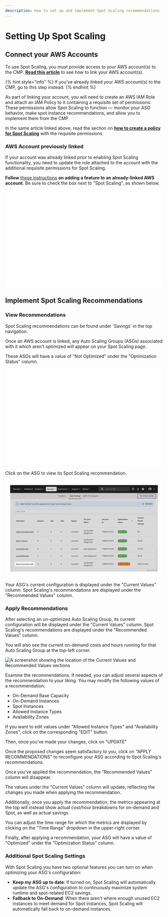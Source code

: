 ```yaml
---
description: How to set up and implement Spot Scaling recommendations
---
```


# Setting Up Spot Scaling

## Connect your AWS Accounts

To use Spot Scaling, you must provide access to your AWS account(s) to the CMP. [**Read this article**](https://help.doit-intl.com/amazon-web-services/add-your-amazon-web-services-iam-role) to see how to link your AWS account(s).

{% hint style="info" %}
If you’ve already linked your AWS account(s) to the CMP, go to this step instead.
{% endhint %}

As part of linking your account, you will need to create an AWS IAM Role and attach an IAM Policy to it containing a requisite set of permissions. These permissions allow Spot Scaling to function — monitor your ASG behavior, make spot instance recommendations, and allow you to implement them from the CMP

In the same article linked above, read the section on [**how to create a policy for Spot Scaling**](https://help.doit-intl.com/amazon-web-services/add-your-amazon-web-services-iam-role#spot-scaling) with the requisite permissions.

### AWS Account previously linked

If your account was already linked prior to enabling Spot Scaling functionality, you need to update the role attached to the account with the additional requisite permissions for Spot Scaling.

**Follow** [these instructions](https://help.doit-intl.com/amazon-web-services/add-your-amazon-web-services-iam-role#adding-a-feature) **on adding a feature to an already-linked AWS account**. Be sure to check the box next to "Spot Scaling", as shown below.

![A screenshot showing the checkbox next to Spot Scaling](<../.gitbook/assets/Spot-scaling-permissions (1).png>)

## Implement Spot Scaling Recommendations

### View Recommendations

Spot Scaling recommendations can be found under 'Savings' in the top navigation.

Once an AWS account is linked, any Auto Scaling Groups (ASGs) associated with it which aren't optimized will appear on your Spot Scaling page.

These ASGs will have a value of "Not Optimized" under the "Optimization Status" column.

![A screenshot showing the location of the 'Not Optimized' status](../.gitbook/assets/Spot-scaling-permissions.png)

Click on the ASG to view its Spot Scaling recommendation.

![A screenshot showing the location of the ASG name](../.gitbook/assets/Spot-scaling-ASGs.png)

Your ASG's current configuration is displayed under the "Current Values" column. Spot Scaling's recommendations are displayed under the "Recommended Values" column.

### Apply Recommendations

After selecting an un-optimized Auto Scaling Group, its current configuration will be displayed under the "Current Values" column. Spot Scaling's recommendations are displayed under the "Recommended Values" column.

You will also see the current on-demand costs and hours running for that Auto Scaling Group at the top-left corner.

![A screenshot showing the location of the Current Values and Recommended
Values sections](<../.gitbook/assets/CleanShot 2021-11-14 at 15.56.38.jpg>)

Examine the recommendations. If needed, you can adjust several aspects of the recommendation to your liking. You may modify the following values of a recommendation:

* On-Demand Base Capacity
* On-Demand Instances
* Spot Instances
* Allowed Instance Types
* Availability Zones

If you want to edit values under "Allowed Instance Types" and "Availability Zones", click on the corresponding "EDIT" button.

Then, once you've made your changes, click on "UPDATE"

Once the proposed changes seem satisfactory to you, click on "APPLY RECOMMENDATIONS" to reconfigure your ASG according to Spot Scaling's recommendations.

Once you've applied the recommendation, the "Recommended Values" column will disappear.

The values under the "Current Values" column will update, reflecting the changes you made when applying the recommendation.

Additionally, once you apply the recommendation, the metrics appearing at the top will instead show actual cost/hour breakdowns for on-demand and Spot, as well as actual savings.

You can adjust the time range for which the metrics are displayed by clicking on the "Time Range" dropdown in the upper-right corner.

Finally, after applying a recommendation, your ASG will have a value of "Optimized" under the "Optimization Status" column.

### Additional Spot Scaling Settings

With Spot Scaling you have two optional features you can turn on when optimizing your ASG's configuration:

* **Keep my ASG up to date**: If turned on, Spot Scaling will automatically update the ASG's configuration to continuously maximize system runtime and spot-related EC2 savings.
* **Fallback to On-Demand**: When there aren't where enough unused EC2 instances to meet demand for Spot instances, Spot Scaling will automatically fall back to on-demand instances.

